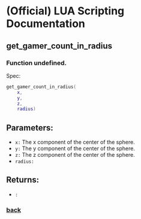 
# (Official) LUA Scripting Documentation

## get_gamer_count_in_radius

### Function undefined.

Spec:
```lua
get_gamer_count_in_radius(
	x,
	y,
	z,
	radius)
```
## Parameters:
- `x:` The x component of the center of the sphere.
- `y:` The y component of the center of the sphere.
- `z:` The z component of the center of the sphere.
- `radius:` 
## Returns:
- `:` 
### [back](../other)
